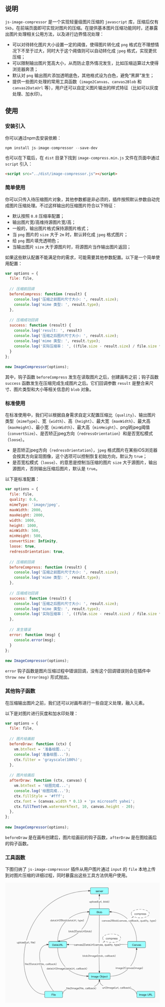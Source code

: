 ## 说明

`js-image-compressor` 是一个实现轻量级图片压缩的 `javascript` 库，压缩后仅有 `5kb`，在前端页面即可实现对图片的压缩。在提供基本图片压缩功能同时，还暴露出图片处理相关公用方法，以及进行边界情况处理：

- 可以对待转化图片大小设置一定的阈值，使得图片转化成 `png` 格式在不理想情况下不至于过大，同时大于这个阈值则可以自动转化成 `jpeg` 格式，实现更优压缩；
- 可以限制输出图片宽高大小，从而防止意外情况发生，比如压缩运算过大使得浏览器奔溃；
- 默认对 `png` 输出图片添加透明底色，其他格式设为白色，避免“黑屏”发生；
- 提供一些图片处理的常用工具函数（`image2Canvas`、`canvas2Blob` 和 `canvas2DataUrl` 等），用户还可以自定义图片输出的样式特征（比如可以灰度处理、加水印）。

## 使用

### 安装引入

你可以通过npm去安装依赖：

```js
npm install js-image-compressor --save-dev
```

也可以在下载后，在 `dist` 目录下找到 `image-compress.min.js` 文件在页面中通过 `script` 引入：

```html
<script src="../dist/image-compressor.js"></script>
```

### 简单使用

你可以只传入待压缩图片对象，其他参数都是非必须的，插件按照默认参数自动完成图片压缩处理。不过这样输出的压缩图片符合以下特征：

- 默认按照 `0.8` 压缩率配置；
- 输出图片宽/高维持源图片宽/高；
- 一般的，输出图片格式保持源图片格式；
- 当 `png` 图片的 `size` 大于 `2m` 时，默认转化成 `jpeg` 格式图片；
- 给 `png` 图片填充透明色；
- 当输出图片 `size` 大于源图片时，将源图片当作输出图片返回；

如果这些默认配置不能满足你的需求，可能需要其他参数配置。以下是一个简单使用配置：

```js
var options = {
  file: file,

  // 压缩前回调
  beforeCompress: function (result) {
    console.log('压缩之前图片尺寸大小: ', result.size);
    console.log('mime 类型: ', result.type);
  },

  // 压缩成功回调
  success: function (result) {
    console.log('result: ', result)
    console.log('压缩之后图片尺寸大小: ', result.size);
    console.log('mime 类型: ', result.type);
    console.log('实际压缩率： ', ((file.size - result.size) / file.size * 100).toFixed(2) + '%');
  }
};

new ImageCompressor(options);
```

其中，钩子函数 `beforeCompress` 发生在读取图片之后，创建画布之前；钩子函数 `success` 函数发生在压缩完成生成图片之后。它们回调参数 `result` 是整合来尺寸、图片类型和大小等相关信息的 `blob` 对象。

### 标准使用

在标准使用中，我们可以根据自身需求自定义配置压缩比（`quality`）、输出图片类型（`mimeType`）、宽（`width`）、高（`height`）、最大宽（`maxWidth`）、最大高（`maxHeight`）、最小宽（`minWidth`）、最大高（`minHeight`）、png转jpeg阈值（`convertSize`）、是否矫正jpeg方向（`redressOrientation`）和是否宽松模式（`loose`）。

- 是否矫正jpeg方向（`redressOrientation`），`jpeg` 格式图片在某些iOS浏览器会按其方向呈现图像，这个选项可以控制恢复初始方向，默认为 `true`；
- 是否宽松模式（`loose`）、的意思是控制当压缩的图片 `size` 大于源图片，输出源图片，否则输出压缩后图片，默认是 `true`。

以下是标准配置：

```js
var options = {
  file: file,
  quality: 0.6,
  mimeType: 'image/jpeg',
  maxWidth: 2000,
  maxHeight: 2000,
  width: 1000,
  height: 1000,
  minWidth: 500,
  minHeight: 500,
  convertSize: Infinity,
  loose: true,
  redressOrientation: true,

  // 压缩前回调
  beforeCompress: function (result) {
    console.log('压缩之前图片尺寸大小: ', result.size);
    console.log('mime 类型: ', result.type);
  },

  // 压缩成功回调
  success: function (result) {
    console.log('压缩之后图片尺寸大小: ', result.size);
    console.log('mime 类型: ', result.type);
    console.log('实际压缩率： ', ((file.size - result.size) / file.size * 100).toFixed(2) + '%');
  },

  // 发生错误
  error: function (msg) {
    console.error(msg);
  }
};

new ImageCompressor(options);
```

`error` 钩子函数是图片压缩过程中错误回调，没有这个回调错误则会在插件中 `throw new Error(msg)` 形式抛出。

### 其他钩子函数

在压缩输出图片之前，我们还可以对画布进行一些自定义处理，融入元素。

以下是对图片进行灰度和加水印处理：

```js
var options = {
  file: file,

  // 图片绘画前
  beforeDraw: function (ctx) {
    vm.btnText = '准备绘图...';
    console.log('准备绘图...');
    ctx.filter = 'grayscale(100%)';
  },

  // 图片绘画后
  afterDraw: function (ctx, canvas) {
    vm.btnText = '绘图完成...';
    console.log('绘图完成...');
    ctx.fillStyle = '#fff';
    ctx.font = (canvas.width * 0.1) + 'px microsoft yahei';
    ctx.fillText(vm.watermarkText, 10, canvas.height - 20);
  },
};

new ImageCompressor(options);
```

`beforeDraw` 是在画布创建后，图片绘画前的钩子函数，`afterDraw` 是在图绘画后的钩子函数。

### 工具函数

下图归纳了 `js-image-compressor` 插件从用户图片通过 `input` 的 `file` 本地上传到对图片压缩的详细过程，同时暴露出这些工具方法供用户使用。

![js-image-compressor](./relation-chart.jpg)

